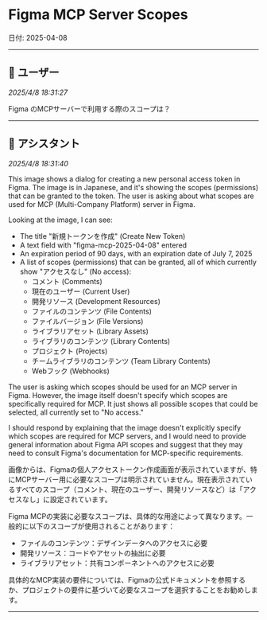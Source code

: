 # Figma MCP Server Scopes

日付: 2025-04-08

---

## 👤 ユーザー
*2025/4/8 18:31:27*

Figma のMCPサーバーで利用する際のスコープは？

---

## 🤖 アシスタント
*2025/4/8 18:31:40*

This image shows a dialog for creating a new personal access token in Figma. The image is in Japanese, and it's showing the scopes (permissions) that can be granted to the token. The user is asking about what scopes are used for MCP (Multi-Company Platform) server in Figma.

Looking at the image, I can see:
- The title "新規トークンを作成" (Create New Token)
- A text field with "figma-mcp-2025-04-08" entered
- An expiration period of 90 days, with an expiration date of July 7, 2025
- A list of scopes (permissions) that can be granted, all of which currently show "アクセスなし" (No access):
  - コメント (Comments)
  - 現在のユーザー (Current User)
  - 開発リソース (Development Resources)
  - ファイルのコンテンツ (File Contents)
  - ファイルバージョン (File Versions)
  - ライブラリアセット (Library Assets)
  - ライブラリのコンテンツ (Library Contents)
  - プロジェクト (Projects)
  - チームライブラリのコンテンツ (Team Library Contents)
  - Webフック (Webhooks)

The user is asking which scopes should be used for an MCP server in Figma. However, the image itself doesn't specify which scopes are specifically required for MCP. It just shows all possible scopes that could be selected, all currently set to "No access."

I should respond by explaining that the image doesn't explicitly specify which scopes are required for MCP servers, and I would need to provide general information about Figma API scopes and suggest that they may need to consult Figma's documentation for MCP-specific requirements.

画像からは、Figmaの個人アクセストークン作成画面が表示されていますが、特にMCPサーバー用に必要なスコープは明示されていません。現在表示されているすべてのスコープ（コメント、現在のユーザー、開発リソースなど）は「アクセスなし」に設定されています。

Figma MCPの実装に必要なスコープは、具体的な用途によって異なります。一般的に以下のスコープが使用されることがあります：

- ファイルのコンテンツ：デザインデータへのアクセスに必要
- 開発リソース：コードやアセットの抽出に必要
- ライブラリアセット：共有コンポーネントへのアクセスに必要

具体的なMCP実装の要件については、Figmaの公式ドキュメントを参照するか、プロジェクトの要件に基づいて必要なスコープを選択することをお勧めします。

---
